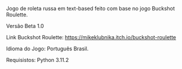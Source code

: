Jogo de roleta russa em text-based feito com base no jogo Buckshot Roulette.

Versão Beta 1.0

Link Buckshot Roulette: https://mikeklubnika.itch.io/buckshot-roulette

Idioma do Jogo: Português Brasil.

Requisistos: Python 3.11.2

